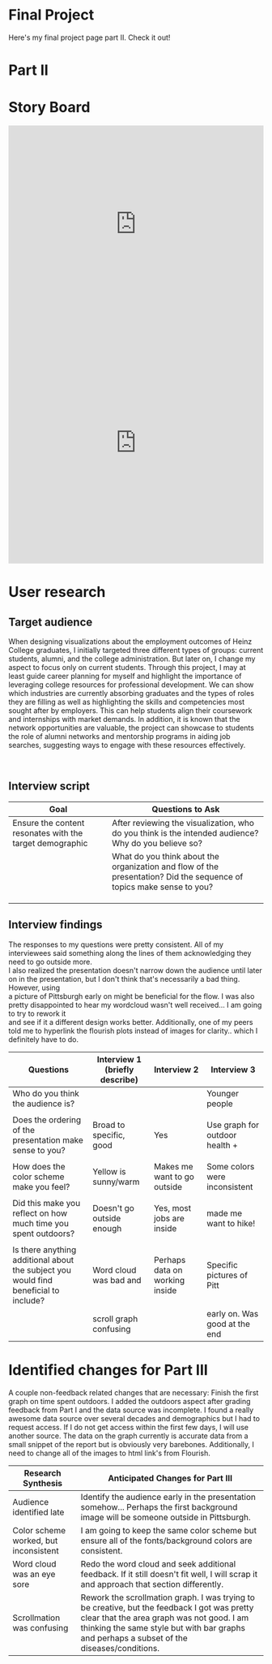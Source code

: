 # Final Project

Here's my final project page part II. Check it out!

# Part II
# Story Board

<iframe title="Employment Levels by Industry" aria-label="Interactive line chart" id="datawrapper-chart-cAFxt" src="https://datawrapper.dwcdn.net/cAFxt/1/" scrolling="no" frameborder="0" style="width: 0; min-width: 100% !important; border: none;" height="387" data-external="1"></iframe><script type="text/javascript">!function(){"use strict";window.addEventListener("message",(function(a){if(void 0!==a.data["datawrapper-height"]){var e=document.querySelectorAll("iframe");for(var t in a.data["datawrapper-height"])for(var r=0;r<e.length;r++)if(e[r].contentWindow===a.source){var i=a.data["datawrapper-height"][t]+"px";e[r].style.height=i}}}))}();
</script>

<iframe title="Unemployment rates for persons 25 years and older by educational attainment" aria-label="Interactive line chart" id="datawrapper-chart-Yz6HD" src="https://datawrapper.dwcdn.net/Yz6HD/1/" scrolling="no" frameborder="0" style="width: 0; min-width: 100% !important; border: none;" height="476" data-external="1"></iframe><script type="text/javascript">!function(){"use strict";window.addEventListener("message",(function(a){if(void 0!==a.data["datawrapper-height"]){var e=document.querySelectorAll("iframe");for(var t in a.data["datawrapper-height"])for(var r=0;r<e.length;r++)if(e[r].contentWindow===a.source){var i=a.data["datawrapper-height"][t]+"px";e[r].style.height=i}}}))}();
</script>

# User research 

## Target audience
When designing visualizations about the employment outcomes of Heinz College graduates, I initially targeted three different types of groups: current students, alumni, and the college administration. But later on, I change my aspect to focus only on current students. Through this project, I may at least guide career planning for myself and highlight the importance of leveraging college resources for professional development. We can show which industries are currently absorbing graduates and the types of roles they are filling as well as highlighting the skills and competencies most sought after by employers. This can help students align their coursework and internships with market demands. In addition, it is known that the network opportunities are valuable, the project can showcase to students the role of alumni networks and mentorship programs in aiding job searches, suggesting ways to engage with these resources effectively.

<br>

## Interview script           
|                           Goal                          |                                                           Questions to Ask                                               |
|---------------------------------------------------------|--------------------------------------------------------------------------------------------------------------------------|
|Ensure the content resonates with the target demographic | After reviewing the visualization, who do you think is the intended audience? Why do you believe so? |
|                                                         | What do you think about the organization and flow of the presentation? Did the sequence of topics make sense to you?      |
|                                                         |
|                                                         |
|                                                         |




## Interview findings

The responses to my questions were pretty consistent. All of my interviewees said something along the lines of them acknowledging they need to go outside more. <br>
I also realized the presentation doesn't narrow down the audience until later on in the presentation, but I don't think that's necessarily a bad thing. However, using <br>
a picture of Pittsburgh early on might be beneficial for the flow. I was also pretty disappointed to hear my wordcloud wasn't well received... I am going to try to rework it <br>
and see if it a different design works better. Additionally, one of my peers told me to hyperlink the flourish plots instead of images for clarity.. which I definitely have to do.


| Questions                                                                            | Interview 1 (briefly describe) | Interview 2                      | Interview 3                      |
|--------------------------------------------------------------------------------------|--------------------------------|----------------------------------|----------------------------------|
| Who do you think the audience is?                                                    |                                |                                  | Younger people                   |
|                                                                                      |                                |                                  |                                  |
| Does the ordering of the presentation make sense to you?                             | Broad to specific, good        | Yes                              | Use graph for outdoor health +   |
|                                                                                      |                                |                                  |                                  |
| How does the color scheme make you feel?                                             |  Yellow is sunny/warm          | Makes me want to go outside      | Some colors were inconsistent    |
|                                                                                      |                                |                                  |                                  |
| Did this make you reflect on how much time you spent outdoors?                       |  Doesn't go outside enough     | Yes, most jobs are inside        | made me want to hike!            |
|                                                                                      |                                |                                  |                                  |
| Is there anything additional about the subject you would find beneficial to include? |  Word cloud was bad  and       |  Perhaps data on working inside  | Specific pictures of Pitt        |
|                                                                                      |  scroll graph confusing        |                                  | early on. Was good at the end    |    



# Identified changes for Part III

A couple non-feedback related changes that are necessary: Finish the first graph on time spent outdoors. I added the outdoors aspect after grading feedback from Part I and the data source was incomplete. I
found a really awesome data source over several decades and demographics but I had to request access. If I do not get access within the first few days, I will use another source. The data on the graph currently is 
accurate data from a small snippet of the report but is obviously very barebones. 
Additionally, I need to change all of the images to html link's from Flourish. <br>


| Research Synthesis                          | Anticipated Changes for Part III                                                                                                                                                                                                                                                                                                           |
|---------------------------------------------|-------------------------------------------------------------------------------------------------------------------------------------------------------------------------------------------------------------------------------------------------|
| Audience identified late                    | Identify the audience early in the presentation somehow... Perhaps the first background image will be someone outside in Pittsburgh.                                                                                                            |                                                                                                                                     |                                                                                        |
| Color scheme worked, but inconsistent       |  I am going to keep the same color scheme but ensure all of the fonts/background colors are consistent.                                                                                                                                         |                                                                                                                                                                                             |
| Word cloud was an eye sore                  |  Redo the word cloud and seek additional feedback. If it still doesn't fit well, I will scrap it and approach that section differently.                                                                                                         |                                                                                                                                                     |
| Scrollmation was confusing                  |  Rework the scrollmation graph. I was trying to be creative, but the feedback I got was pretty clear that the area graph was not good. I am thinking the same style but with bar graphs and perhaps a subset of the diseases/conditions.        |                                           
